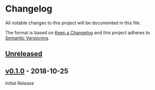 # Changelog
All notable changes to this project will be documented in this file.

The format is based on [Keep a Changelog](http://keepachangelog.com/en/1.0.0/)
and this project adheres to [Semantic Versioning](http://semver.org/spec/v2.0.0.html).

## [Unreleased]


## [v0.1.0] - 2018-10-25

Initial Release

[Unreleased]: https://github.com/sat-utils/sat-stac-landsat/compare/0.1.0...HEAD
[v0.1.0]: https://github.com/sat-utils/sat-stac-landsat/tree/0.1.0